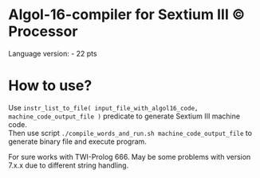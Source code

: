 # Algol-16-compiler for Sextium III © Processor

Language version: - 22 pts

# How to use?

Use `instr_list_to_file( input_file_with_algol16_code, machine_code_output_file )` predicate to generate Sextium III machine code.</br>
Then use script `./compile_words_and_run.sh machine_code_output_file` to generate binary file and execute program.

For sure works with TWI-Prolog 666. May be some problems with version 7.x.x due to different string handling.

